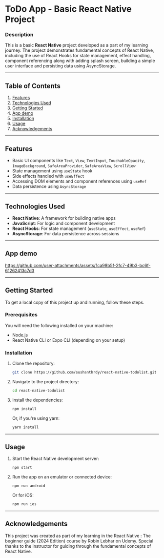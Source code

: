 # ToDo App - Basic React Native Project

### Description
This is a basic **React Native** project developed as a part of my learning journey. The project demonstrates fundamental concepts of React Native, including the use of React Hooks for state management, effect handling, component referencing along with adding splash screen, building a simple user interface and persisting data using AsyncStorage.

---

## Table of Contents
1. [Features](#features)
2. [Technologies Used](#technologies-used)
3. [Getting Started](#getting-started)
4. [App demo](#app-demo)
5. [Installation](#installation)
6. [Usage](#usage)
7. [Acknowledgements](#acknowledgements)

---

## Features
- Basic UI components like `Text`, `View`, `TextInput`, `TouchableOpacity`, `ImageBackground`, `SafeAreaProvider`, `SafeAreaView`, `ScrollView`
- State management using `useState` hook
- Side effects handled with `useEffect`
- Accessing DOM elements and component references using `useRef`
- Data persistence using `AsyncStorage`

---

## Technologies Used
- **React Native**: A framework for building native apps
- **JavaScript**: For logic and component development
- **React Hooks**: For state management (`useState`, `useEffect`, `useRef`)
- **AsyncStorage**: For data persistence across sessions

---

## App demo

https://github.com/user-attachments/assets/1ca98b5f-2fc7-49b3-bc6f-61262413c7d3

---

## Getting Started

To get a local copy of this project up and running, follow these steps.

### Prerequisites
You will need the following installed on your machine:
- Node.js
- React Native CLI or Expo CLI (depending on your setup)

### Installation
1. Clone the repository:
    ```bash
    git clone https://github.com/sushanthrdy/react-native-todolist.git
    ```
2. Navigate to the project directory:
    ```bash
    cd react-native-todolist
    ```
3. Install the dependencies:
    ```bash
    npm install
    ```
    Or, if you're using yarn:
    ```bash
    yarn install
    ```

---

## Usage
1. Start the React Native development server:
    ```bash
    npm start
    ```
2. Run the app on an emulator or connected device:
    ```bash
    npm run android
    ```
    Or for iOS:
    ```bash
    npm run ios
    ```

---

## Acknowledgements
This project was created as part of my learning in the React Native : The beginner guide (2024 Edition) course by Robin Lebhar on Udemy. Special thanks to the instructor for guiding through the fundamental concepts of React Native.
